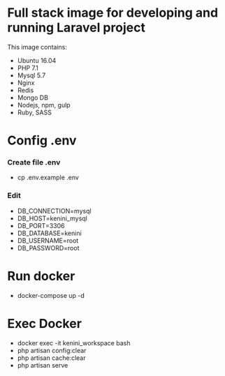 # Full stack image for developing and running Laravel project
This image contains:

* Ubuntu 16.04
* PHP 7.1
* Mysql 5.7
* Nginx
* Redis
* Mongo DB
* Nodejs, npm, gulp
* Ruby, SASS

# Config .env
### Create file .env
* cp .env.example .env
### Edit
* DB_CONNECTION=mysql
* DB_HOST=kenini_mysql
* DB_PORT=3306
* DB_DATABASE=kenini
* DB_USERNAME=root
* DB_PASSWORD=root

# Run docker
* docker-compose up -d
# Exec Docker
* docker exec -it kenini_workspace bash
* php artisan config:clear
* php artisan cache:clear
* php artisan serve

